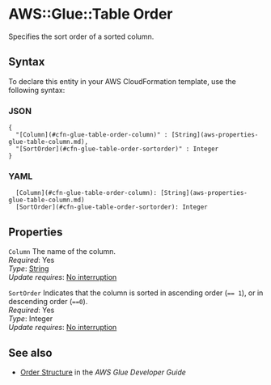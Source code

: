 # AWS::Glue::Table Order<a name="aws-properties-glue-table-order"></a>

Specifies the sort order of a sorted column\.

## Syntax<a name="aws-properties-glue-table-order-syntax"></a>

To declare this entity in your AWS CloudFormation template, use the following syntax:

### JSON<a name="aws-properties-glue-table-order-syntax.json"></a>

```
{
  "[Column](#cfn-glue-table-order-column)" : [String](aws-properties-glue-table-column.md),
  "[SortOrder](#cfn-glue-table-order-sortorder)" : Integer
}
```

### YAML<a name="aws-properties-glue-table-order-syntax.yaml"></a>

```
  [Column](#cfn-glue-table-order-column): [String](aws-properties-glue-table-column.md)
  [SortOrder](#cfn-glue-table-order-sortorder): Integer
```

## Properties<a name="aws-properties-glue-table-order-properties"></a>

`Column`  <a name="cfn-glue-table-order-column"></a>
The name of the column\.  
*Required*: Yes  
*Type*: [String](aws-properties-glue-table-column.md)  
*Update requires*: [No interruption](https://docs.aws.amazon.com/AWSCloudFormation/latest/UserGuide/using-cfn-updating-stacks-update-behaviors.html#update-no-interrupt)

`SortOrder`  <a name="cfn-glue-table-order-sortorder"></a>
Indicates that the column is sorted in ascending order \(`== 1`\), or in descending order \(`==0`\)\.  
*Required*: Yes  
*Type*: Integer  
*Update requires*: [No interruption](https://docs.aws.amazon.com/AWSCloudFormation/latest/UserGuide/using-cfn-updating-stacks-update-behaviors.html#update-no-interrupt)

## See also<a name="aws-properties-glue-table-order--seealso"></a>
+  [Order Structure](https://docs.aws.amazon.com/glue/latest/dg/aws-glue-api-catalog-tables.html#aws-glue-api-catalog-tables-Order) in the *AWS Glue Developer Guide* 
